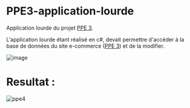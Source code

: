 # PPE3-application-lourde

Application lourde du projet <a href="https://github.com/AcensJJ/PPE3">PPE 3</a>.

L'application lourde étant réalisé en c#, devait permettre d'accéder à la base de données du site e-commerce (<a href="https://github.com/AcensJJ/PPE3">PPE 3</a>)
et de la modifier.

![image](https://user-images.githubusercontent.com/45235527/96743855-b5d3b380-13c4-11eb-8705-c76b10b4dbb8.png)

# Resultat : 

![ppe4](https://user-images.githubusercontent.com/45235527/96743730-963c8b00-13c4-11eb-8141-23ddc985e165.PNG)
